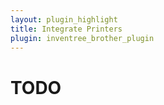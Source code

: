```yaml
---
layout: plugin_highlight
title: Integrate Printers
plugin: inventree_brother_plugin
---
```


# TODO
